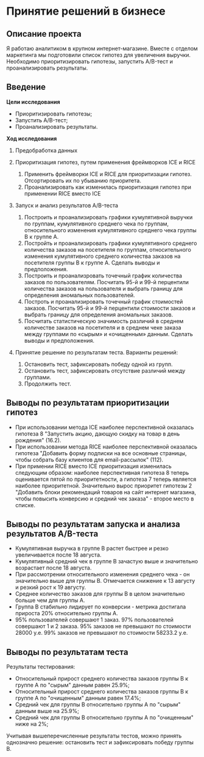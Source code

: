 # Принятие решений в бизнесе

## Описание проекта
Я работаю аналитиком в крупном интернет-магазине. Вместе с отделом маркетинга мы подготовили список гипотез для увеличения выручки. Необходимо приоритизировать гипотезы, запустить A/B-тест и проанализировать результаты.

## Введение

**Цели исследования**
- Приоритизировать гипотезы;
- Запустить A/B-тест;
- Проанализировать результаты.

**Ход исследования**

1. Предобработка данных

2. Приоритизация гипотез, путем применения фреймворков ICE и RICE
   1. Применить фреймворки ICE и RICE для приоритизации гипотез. Отсортировать их по убыванию приоритета.
   2. Проанализировать как изменилась приоритизация гипотез при применении RICE вместо ICE

3. Запуск и анализ результатов А/B-теста
   1. Построить и проанализировать графики кумулятивной выручки по группам, кумулятивного среднего чека по группам, относительного изменения кумулятивного среднего чека группы B к группе A.
   2.  Постройть и проанализировать графики кумулятивного среднего количества заказов на посетителя по группам, относительного изменения кумулятивного среднего количества заказов на посетителя группы B к группе A. Сделать выводы и предположения. 
   3. Построить и проанализровать точечный график количества заказов по пользователям. Посчитать 95-й и 99-й перцентили количества заказов на пользователя и выбрать границу для определения аномальных пользователей.
   4. Построть и проанализировать точечный график стоимостей заказов. Посчитать 95-й и 99-й перцентили стоимости заказов и выбрать границу для определения аномальных заказов.
   5.  Посчитать статистическую значимость различий в среднем количестве заказов на посетителя и в среднем чеке заказа между группами по «сырым» и «очищенным» данным. Сделать выводы и предположения.
   
  
4. Принятие решение по результатам теста.
   Варианты решений: 
   1. Остановить тест, зафиксировать победу одной из групп. 
   2. Остановить тест, зафиксировать отсутствие различий между группами. 
   3. Продолжить тест.

## Выводы по результатам приоритизации гипотез

- При использовании метода ICE наиболее перспективной оказалась гипотеза 8 "Запустить акцию, дающую скидку на товар в день рождения" (16.2).
- При использовании метода RICE наиболее перспективной оказалась гипотеза "Добавить форму подписки на все основные страницы, чтобы собрать базу клиентов для email-рассылок" (112).
- При примении RICE вместо ICE приоритизация изменилась следующим образом: наиболее перспективная гипотеза 8 теперь оценивается пятой по приоритетности, а гипотеза 7 теперь является наиболее приоритетной. Значительно вырос приоритет гипотезы 2 "Добавить блоки рекомендаций товаров на сайт интернет магазина, чтобы повысить конверсию и средний чек заказа" - второе место в списке.

## Выводы по результатам запуска и анализа результатов А/B-теста

- Кумулятивная выручка в группе B растет быстрее и резко увеличивается после 18 августа. 
- Кумулятивный средний чек в группе B зачастую выше и значительно возрастает после 18 августа. 
- При рассмотрении относительного изменения среднего чека - он значительно выше для группы B. Отмечается снижение к 13 августу и резкий рост к 19 августу.
- Среднее количество заказов для группы B в целом значительно больше чем для группы A.
- Группа B стабильно лидирует по конверсии - метрика достигала прироста 20% относительно группы А.
- 95% пользователей совершают 1 заказ. 97% пользователей совершают 1 и 2 заказа. 95% заказов не превышают по стоимости 28000 у.е. 99% заказов не превышают по стоимости 58233.2 у.е.

## Выводы по результатам теста

Результаты тестирования:

- Относительный прирост среднего количества заказов группы В к группе А по "сырым" данным равен 25.9%;
- Относительный прирост среднего количества заказов группы В к группе А по "очищенным" данным равен 17.4%;
- Средний чек для группы В относительно группы А по "сырым" данным выше на 25.9%;
- Средний чек для группы B относительно группы А по "очищенным" ниже на 2%;

Учитывая вышеперечисленные результаты тестов, можно принять однозначно решение: остановить тест и зафиксировать победу группы В.
